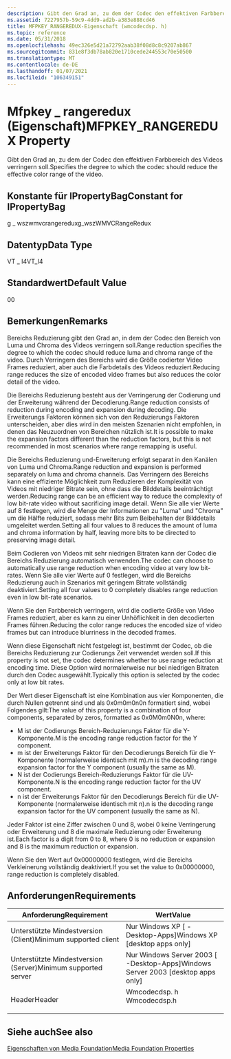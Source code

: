 ```yaml
---
description: Gibt den Grad an, zu dem der Codec den effektiven Farbbereich des Videos verringern soll.
ms.assetid: 7227957b-59c9-4dd9-ad2b-a383e888cd46
title: MFPKEY_RANGEREDUX-Eigenschaft (wmcodecdsp. h)
ms.topic: reference
ms.date: 05/31/2018
ms.openlocfilehash: 49ec326e5d21a72792aab38f08d8c8c9207ab867
ms.sourcegitcommit: 831e8f3db78ab820e1710cede244553c70e50500
ms.translationtype: MT
ms.contentlocale: de-DE
ms.lasthandoff: 01/07/2021
ms.locfileid: "106349151"
---
```

# <a name="mfpkey_rangeredux-property"></a><span data-ttu-id="762c5-103">Mfpkey \_ rangeredux (Eigenschaft)</span><span class="sxs-lookup"><span data-stu-id="762c5-103">MFPKEY\_RANGEREDUX Property</span></span>

<span data-ttu-id="762c5-104">Gibt den Grad an, zu dem der Codec den effektiven Farbbereich des Videos verringern soll.</span><span class="sxs-lookup"><span data-stu-id="762c5-104">Specifies the degree to which the codec should reduce the effective color range of the video.</span></span>

## <a name="constant-for-ipropertybag"></a><span data-ttu-id="762c5-105">Konstante für IPropertyBag</span><span class="sxs-lookup"><span data-stu-id="762c5-105">Constant for IPropertyBag</span></span>

<span data-ttu-id="762c5-106">g \_ wszwmvcrangeredux</span><span class="sxs-lookup"><span data-stu-id="762c5-106">g\_wszWMVCRangeRedux</span></span>

## <a name="data-type"></a><span data-ttu-id="762c5-107">Datentyp</span><span class="sxs-lookup"><span data-stu-id="762c5-107">Data Type</span></span>

<span data-ttu-id="762c5-108">VT \_ I4</span><span class="sxs-lookup"><span data-stu-id="762c5-108">VT\_I4</span></span>

## <a name="default-value"></a><span data-ttu-id="762c5-109">Standardwert</span><span class="sxs-lookup"><span data-stu-id="762c5-109">Default Value</span></span>

<span data-ttu-id="762c5-110">0</span><span class="sxs-lookup"><span data-stu-id="762c5-110">0</span></span>

## <a name="remarks"></a><span data-ttu-id="762c5-111">Bemerkungen</span><span class="sxs-lookup"><span data-stu-id="762c5-111">Remarks</span></span>

<span data-ttu-id="762c5-112">Bereichs Reduzierung gibt den Grad an, in dem der Codec den Bereich von Luma und Chroma des Videos verringern soll.</span><span class="sxs-lookup"><span data-stu-id="762c5-112">Range reduction specifies the degree to which the codec should reduce luma and chroma range of the video.</span></span> <span data-ttu-id="762c5-113">Durch Verringern des Bereichs wird die Größe codierter Video Frames reduziert, aber auch die Farbdetails des Videos reduziert.</span><span class="sxs-lookup"><span data-stu-id="762c5-113">Reducing range reduces the size of encoded video frames but also reduces the color detail of the video.</span></span>

<span data-ttu-id="762c5-114">Die Bereichs Reduzierung besteht aus der Verringerung der Codierung und der Erweiterung während der Decodierung.</span><span class="sxs-lookup"><span data-stu-id="762c5-114">Range reduction consists of reduction during encoding and expansion during decoding.</span></span> <span data-ttu-id="762c5-115">Die Erweiterungs Faktoren können sich von den Reduzierungs Faktoren unterscheiden, aber dies wird in den meisten Szenarien nicht empfohlen, in denen das Neuzuordnen von Bereichen nützlich ist.</span><span class="sxs-lookup"><span data-stu-id="762c5-115">It is possible to make the expansion factors different than the reduction factors, but this is not recommended in most scenarios where range remapping is useful.</span></span>

<span data-ttu-id="762c5-116">Die Bereichs Reduzierung und-Erweiterung erfolgt separat in den Kanälen von Luma und Chroma.</span><span class="sxs-lookup"><span data-stu-id="762c5-116">Range reduction and expansion is performed separately on luma and chroma channels.</span></span> <span data-ttu-id="762c5-117">Das Verringern des Bereichs kann eine effiziente Möglichkeit zum Reduzieren der Komplexität von Videos mit niedriger Bitrate sein, ohne dass die Bilddetails beeinträchtigt werden.</span><span class="sxs-lookup"><span data-stu-id="762c5-117">Reducing range can be an efficient way to reduce the complexity of low bit-rate video without sacrificing image detail.</span></span> <span data-ttu-id="762c5-118">Wenn Sie alle vier Werte auf 8 festlegen, wird die Menge der Informationen zu "Luma" und "Chroma" um die Hälfte reduziert, sodass mehr Bits zum Beibehalten der Bilddetails umgeleitet werden.</span><span class="sxs-lookup"><span data-stu-id="762c5-118">Setting all four values to 8 reduces the amount of luma and chroma information by half, leaving more bits to be directed to preserving image detail.</span></span>

<span data-ttu-id="762c5-119">Beim Codieren von Videos mit sehr niedrigen Bitraten kann der Codec die Bereichs Reduzierung automatisch verwenden.</span><span class="sxs-lookup"><span data-stu-id="762c5-119">The codec can choose to automatically use range reduction when encoding video at very low bit-rates.</span></span> <span data-ttu-id="762c5-120">Wenn Sie alle vier Werte auf 0 festlegen, wird die Bereichs Reduzierung auch in Szenarios mit geringem Bitrate vollständig deaktiviert.</span><span class="sxs-lookup"><span data-stu-id="762c5-120">Setting all four values to 0 completely disables range reduction even in low bit-rate scenarios.</span></span>

<span data-ttu-id="762c5-121">Wenn Sie den Farbbereich verringern, wird die codierte Größe von Video Frames reduziert, aber es kann zu einer Unhöflichkeit in den decodierten Frames führen.</span><span class="sxs-lookup"><span data-stu-id="762c5-121">Reducing the color range reduces the encoded size of video frames but can introduce blurriness in the decoded frames.</span></span>

<span data-ttu-id="762c5-122">Wenn diese Eigenschaft nicht festgelegt ist, bestimmt der Codec, ob die Bereichs Reduzierung zur Codierungs Zeit verwendet werden soll.</span><span class="sxs-lookup"><span data-stu-id="762c5-122">If this property is not set, the codec determines whether to use range reduction at encoding time.</span></span> <span data-ttu-id="762c5-123">Diese Option wird normalerweise nur bei niedrigen Bitraten durch den Codec ausgewählt.</span><span class="sxs-lookup"><span data-stu-id="762c5-123">Typically this option is selected by the codec only at low bit rates.</span></span>

<span data-ttu-id="762c5-124">Der Wert dieser Eigenschaft ist eine Kombination aus vier Komponenten, die durch Nullen getrennt sind und als 0x0m0m0n0n formatiert sind, wobei Folgendes gilt:</span><span class="sxs-lookup"><span data-stu-id="762c5-124">The value of this property is a combination of four components, separated by zeros, formatted as 0x0M0m0N0n, where:</span></span>

-   <span data-ttu-id="762c5-125">M ist der Codierungs Bereich-Reduzierungs Faktor für die Y-Komponente.</span><span class="sxs-lookup"><span data-stu-id="762c5-125">M is the encoding range reduction factor for the Y component.</span></span>
-   <span data-ttu-id="762c5-126">m ist der Erweiterungs Faktor für den Decodierungs Bereich für die Y-Komponente (normalerweise identisch mit m).</span><span class="sxs-lookup"><span data-stu-id="762c5-126">m is the decoding range expansion factor for the Y component (usually the same as M).</span></span>
-   <span data-ttu-id="762c5-127">N ist der Codierungs Bereich-Reduzierungs Faktor für die UV-Komponente.</span><span class="sxs-lookup"><span data-stu-id="762c5-127">N is the encoding range reduction factor for the UV component.</span></span>
-   <span data-ttu-id="762c5-128">n ist der Erweiterungs Faktor für den Decodierungs Bereich für die UV-Komponente (normalerweise identisch mit n).</span><span class="sxs-lookup"><span data-stu-id="762c5-128">n is the decoding range expansion factor for the UV component (usually the same as N).</span></span>

<span data-ttu-id="762c5-129">Jeder Faktor ist eine Ziffer zwischen 0 und 8, wobei 0 keine Verringerung oder Erweiterung und 8 die maximale Reduzierung oder Erweiterung ist.</span><span class="sxs-lookup"><span data-stu-id="762c5-129">Each factor is a digit from 0 to 8, where 0 is no reduction or expansion and 8 is the maximum reduction or expansion.</span></span>

<span data-ttu-id="762c5-130">Wenn Sie den Wert auf 0x00000000 festlegen, wird die Bereichs Verkleinerung vollständig deaktiviert.</span><span class="sxs-lookup"><span data-stu-id="762c5-130">If you set the value to 0x00000000, range reduction is completely disabled.</span></span>

## <a name="requirements"></a><span data-ttu-id="762c5-131">Anforderungen</span><span class="sxs-lookup"><span data-stu-id="762c5-131">Requirements</span></span>



| <span data-ttu-id="762c5-132">Anforderung</span><span class="sxs-lookup"><span data-stu-id="762c5-132">Requirement</span></span> | <span data-ttu-id="762c5-133">Wert</span><span class="sxs-lookup"><span data-stu-id="762c5-133">Value</span></span> |
|-------------------------------------|-----------------------------------------------------------------------------------------|
| <span data-ttu-id="762c5-134">Unterstützte Mindestversion (Client)</span><span class="sxs-lookup"><span data-stu-id="762c5-134">Minimum supported client</span></span><br/> | <span data-ttu-id="762c5-135">Nur Windows XP \[ -Desktop-Apps\]</span><span class="sxs-lookup"><span data-stu-id="762c5-135">Windows XP \[desktop apps only\]</span></span><br/>                                             |
| <span data-ttu-id="762c5-136">Unterstützte Mindestversion (Server)</span><span class="sxs-lookup"><span data-stu-id="762c5-136">Minimum supported server</span></span><br/> | <span data-ttu-id="762c5-137">Nur Windows Server 2003 \[ -Desktop-Apps\]</span><span class="sxs-lookup"><span data-stu-id="762c5-137">Windows Server 2003 \[desktop apps only\]</span></span><br/>                                    |
| <span data-ttu-id="762c5-138">Header</span><span class="sxs-lookup"><span data-stu-id="762c5-138">Header</span></span><br/>                   | <dl> <span data-ttu-id="762c5-139"><dt>Wmcodecdsp. h</dt></span><span class="sxs-lookup"><span data-stu-id="762c5-139"><dt>Wmcodecdsp.h</dt></span></span> </dl> |



## <a name="see-also"></a><span data-ttu-id="762c5-140">Siehe auch</span><span class="sxs-lookup"><span data-stu-id="762c5-140">See also</span></span>

<dl> <dt>

[<span data-ttu-id="762c5-141">Eigenschaften von Media Foundation</span><span class="sxs-lookup"><span data-stu-id="762c5-141">Media Foundation Properties</span></span>](media-foundation-properties.md)
</dt> </dl>

 

 




